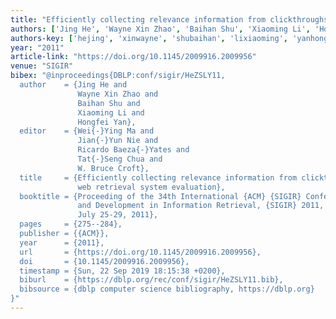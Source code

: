 ```yaml
---
title: "Efficiently collecting relevance information from clickthroughs for web retrieval system evaluation"
authors: ['Jing He', 'Wayne Xin Zhao', 'Baihan Shu', 'Xiaoming Li', 'Hongfei Yan']
authors-key: ['hejing', 'xinwayne', 'shubaihan', 'lixiaoming', 'yanhongfei']
year: "2011"
article-link: "https://doi.org/10.1145/2009916.2009956"
venue: "SIGIR"
bibex: "@inproceedings{DBLP:conf/sigir/HeZSLY11,
  author    = {Jing He and
               Wayne Xin Zhao and
               Baihan Shu and
               Xiaoming Li and
               Hongfei Yan},
  editor    = {Wei{-}Ying Ma and
               Jian{-}Yun Nie and
               Ricardo Baeza{-}Yates and
               Tat{-}Seng Chua and
               W. Bruce Croft},
  title     = {Efficiently collecting relevance information from clickthroughs for
               web retrieval system evaluation},
  booktitle = {Proceeding of the 34th International {ACM} {SIGIR} Conference on Research
               and Development in Information Retrieval, {SIGIR} 2011, Beijing, China,
               July 25-29, 2011},
  pages     = {275--284},
  publisher = {{ACM}},
  year      = {2011},
  url       = {https://doi.org/10.1145/2009916.2009956},
  doi       = {10.1145/2009916.2009956},
  timestamp = {Sun, 22 Sep 2019 18:15:38 +0200},
  biburl    = {https://dblp.org/rec/conf/sigir/HeZSLY11.bib},
  bibsource = {dblp computer science bibliography, https://dblp.org}
}"
---
```

